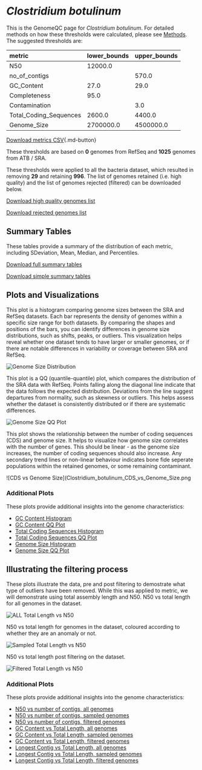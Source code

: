# *Clostridium botulinum*

This is the GenomeQC page for *Clostridium botulinum*. For detailed methods on how these thresholds were calculated, please see [Methods](/methods).
The suggested thresholds are: 

| metric                 | lower_bounds   | upper_bounds   |
|:-----------------------|:---------------|:---------------|
| N50                    | 12000.0        |                |
| no_of_contigs          |                | 570.0          |
| GC_Content             | 27.0           | 29.0           |
| Completeness           | 95.0           |                |
| Contamination          |                | 3.0            |
| Total_Coding_Sequences | 2600.0         | 4400.0         |
| Genome_Size            | 2700000.0      | 4500000.0      |

[Download metrics CSV](/Clostridium/Clostridium_botulinum/Clostridium_botulinum_metrics.csv){.md-button}


These thresholds are based on **0** genomes from RefSeq and **1025** genomes from ATB / SRA.

These thresholds were applied to all the bacteria dataset, which resulted in removing **29** and retaining **996**.
The list of genomes retained (i.e. high quality) and the list of genomes rejected (filtered) can be downloaded below. 

[Download high quality genomes list](/Clostridium/Clostridium_botulinum/Clostridium_botulinum_high_quality_genomes.csv.xz)


[Download rejected genomes list](/Clostridium/Clostridium_botulinum/Clostridium_botulinum_filtered_out_genomes.csv.xz)



## Summary Tables
These tables provide a summary of the distribution of each metric, including SDeviation, Mean, Median, and Percentiles.

[Download full summary tables](/Clostridium/Clostridium_botulinum/summary.csv)

[Download simple summary tables](/Clostridium/Clostridium_botulinum/selected_summary.csv)

## Plots and Visualizations

This plot is a histogram comparing genome sizes between the SRA and RefSeq datasets. Each bar represents the density of genomes within a specific size range for both datasets. By comparing the shapes and positions of the bars, you can identify differences in genome size distributions, such as shifts, peaks, or outliers. This visualization helps reveal whether one dataset tends to have larger or smaller genomes, or if there are notable differences in variability or coverage between SRA and RefSeq.

![Genome Size Distribution](Genome_Size_refseq_histogram_kde.png)

This plot is a QQ (quantile-quantile) plot, which compares the distribution of the SRA data with RefSeq. Points falling along the diagonal line indicate that the data follows the expected distribution. Deviations from the line suggest departures from normality, such as skewness or outliers. This helps assess whether the dataset is consistently distributed or if there are systematic differences.

![Genome Size QQ Plot](Genome_Size_refseq_qqplot.png)

This plot shows the relationship between the number of coding sequences (CDS) and genome size. It helps to visualize how genome size correlates with the number of genes. This should be linear - as the genome size increases, the number of coding sequences should also increase. Any secondary trend lines or non-linear behaviour indicates bone fide seperate populations within the retained genomes, or some remaining contaminant. 

![CDS vs Genome Size](Clostridium_botulinum_CDS_vs_Genome_Size.png

### Additional Plots

These plots provide additional insights into the genome characteristics:

- [GC Content Histogram](Clostridium_botulinum_GC_Content_refseq_histogram_kde.png)
- [GC Content QQ Plot](Clostridium_botulinum_GC_Content_refseq_qqplot.png)
- [Total Coding Sequences Histogram](Clostridium_botulinum_Total_Coding_Sequences_refseq_histogram_kde.png)
- [Total Coding Sequences QQ Plot](Clostridium_botulinum_Total_Coding_Sequences_refseq_qqplot.png)
- [Genome Size Histogram](Clostridium_botulinum_Genome_Size_refseq_histogram_kde.png)
- [Genome Size QQ Plot](Clostridium_botulinum_Genome_Size_refseq_qqplot.png)
## Illustrating the filtering process
These plots illustrate the data, pre and post filtering to demostrate what type of outliers have been removed. While this was applied to metric, we will demonstrate using total assembly length and N50.
N50 vs total length for all genomes in the dataset.

![ALL Total Length vs N50](Clostridium_botulinum_all_total_length_N50.png)

N50 vs total length for genomes in the dataset, coloured according to whether they are an anomaly or not.

![Sampled Total Length vs N50](Clostridium_botulinum_sample_total_length_N50.png)

N50 vs total length post filtering on the dataset.

![Filtered Total Length vs N50](Clostridium_botulinum_filt_total_length_N50.png)

### Additional Plots

These plots provide additional insights into the genome characteristics:

- [N50 vs number of contigs, all genomes](Clostridium_botulinum_all_N50_number.png)
- [N50 vs number of contigs, sampled genomes](Clostridium_botulinum_sample_N50_number.png)
- [N50 vs number of contigs, filtered genomes](Clostridium_botulinum_filt_N50_number.png)
- [GC Content vs Total Length, all genomes](Clostridium_botulinum_all_total_length_GC_Content.png)
- [GC Content vs Total Length, sampled genomes](Clostridium_botulinum_sample_total_length_GC_Content.png)
- [GC Content vs Total Length, filtered genomes](Clostridium_botulinum_filt_total_length_GC_Content.png)
- [Longest Contig vs Total Length, all genomes](Clostridium_botulinum_all_total_length_longest.png)
- [Longest Contig vs Total Length, sampled genomes](Clostridium_botulinum_sample_total_length_longest.png)
- [Longest Contig vs Total Length, filtered genomes](Clostridium_botulinum_filt_total_length_longest.png)
